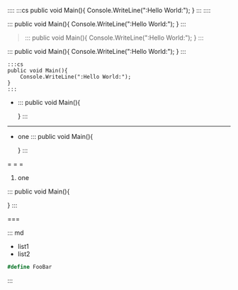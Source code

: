 ﻿::::
:::cs
public void Main(){
    Console.WriteLine(":Hello World:");
}
:::
::::

:::
public void Main(){
    Console.WriteLine(":Hello World:");
}
:::

> :::
> public void Main(){
>     Console.WriteLine(":Hello World:");
> }
> :::

   :::
   public void Main(){
       Console.WriteLine(":Hello World:");
   }
   :::


    :::cs
    public void Main(){
        Console.WriteLine(":Hello World:");
    }
    :::

* :::
  public void Main(){




  




  }
  :::

* * *

+ one
  :::
  public void Main(){




  




  }
  :::

= = =

1. one

  :::
  public void Main(){




  




  }
  :::

===

::: md

* list1
* list2

```cs
#define FooBar
```
:::